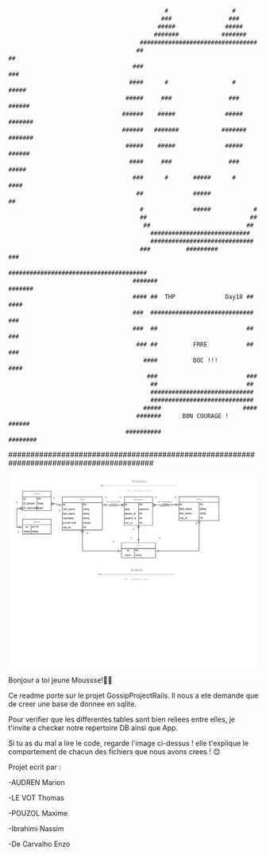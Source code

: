                                                 #                  #                                      
                                               ###                ###
                                              #####              #####
                                             #######            #######
                                         #################################
                                        ##                               ##
                                       ###                               ###
                                      ####      #                  #     #####
                                     #####     ###                ###    ######
                                    ######    #####              #####   #######
                                    ######   #######            #######  #######
                                     #####    #####              #####   ######
                                      ####     ###                ###    #####
                                       ###      #       #####      #     ####
                                        ##              #####            ##
                                         #              #####            #
                                         ##                             ## 
                                          ##                           ## 
                                            ############################
                                            #############################
                                         ###          #########         ###
                                       #######################################
                                       #######                         #######
                                       #### ##  THP              Day18 ## ####
                                       ###  #############################  ###
                                       ###  ##                         ##  ###
                                        ### ##          FRRE           ## ###
                                          ####          DOC !!!        ####
                                           ###                         ###
                                            ##                         ##
                                            #############################
                                            #############################
                                          #####                       ####
                                        #######      BON COURAGE !    ######
                                     ##########                       ########					
#########################################################################################  


![FreeDoc.png](https://github.com/totaotata/AirbnDog/blob/master/FreeDoc.png)




Bonjour a toi jeune Moussse!🏴‍☠️


Ce readme porte sur le projet GossipProjectRails. Il  nous a ete demande que de creer une base de donnee en sqlite. 

Pour verifier que les differentes tables sont bien reliees entre elles, je t'invite a checker notre repertoire DB ainsi que App. 

Si tu as du mal a lire le code, regarde l'image ci-dessus ! elle t'explique le comportement de chacun des fichiers que nous avons crees ! 😊





Projet ecrit par :

-AUDREN Marion 

-LE VOT Thomas

-POUZOL Maxime

-Ibrahimi Nassim

-De Carvalho Enzo 
